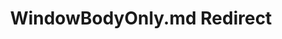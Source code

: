 ---
title: WindowBodyOnly.md Redirect
redirect_to: /Pages/StereoKit/UIVisual/WindowBodyOnly.html
---